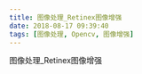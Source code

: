 ```yaml
---
title: 图像处理_Retinex图像增强
date: 2018-08-17 09:39:40
tags: [图像处理, Opencv, 图像增强]
---
```


图像处理_Retinex图像增强

<!--more-->

